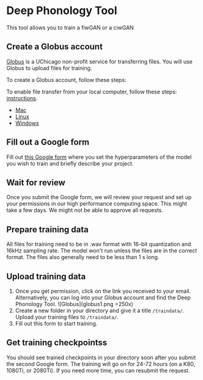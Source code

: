 
# Deep Phonology Tool

This tool allows you to train a fiwGAN or a ciwGAN 

## Create a Globus account  

[Globus](https://www.globus.org/) is a UChicago non-profit service for transferring files. You will use Globus to upload files for training.

To create a Globus account, follow these steps: 


To enable file transfer from your local computer, follow these steps: [instructions](https://docs.globus.org/how-to/get-started/).

- [Mac](https://docs.globus.org/how-to/globus-connect-personal-mac/)
- [Linux](https://docs.globus.org/how-to/globus-connect-personal-linux/)
- [Windows](https://docs.globus.org/how-to/globus-connect-personal-windows/)


## Fill out a Google form

 Fill out [this Google form](https://forms.gle/QAXmbq9UBsGbR1Uu9) where you set the hyperparameters of the model you wish to train and briefly describe your project. 
 
## Wait for review

Once you submit the Google form, we will review your request and set up your permissions in our high performance computing space. This might take a few days. We might not be able to approve all requests. 
 

## Prepare training data

All files for training need to be in .wav format with 16-bit quantization and 16kHz sampling rate. The model won't run unless the files are in the correct format. The files also generally need to be less than 1 s long.


## Upload training data 
 
1. Once you get permission, click on the link you received to your email. Alternatively, you can log into your Globus account and find the Deep Phonology Tool.
![Globus](globus1.png =250x) 
3. Create a new folder in your directory and give it a title `/traindata/`. Upload your training files to `/traindata/`. 
4. Fill out this form to start training.

## Get training checkpointss

You should see trained checkpoints in your directory soon after you submit the second Google form. The training will go on for 24-72 hours (on a K80, 1080Ti, or 2080Ti). If you need more time, you can resubmit the request. 
